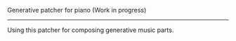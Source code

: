 Generative patcher for piano (Work in progress)

----------------------------------

Using this patcher for composing generative music parts.
